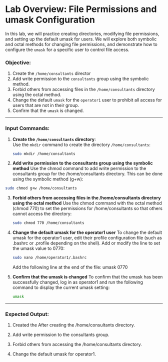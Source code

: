# Lab Overview: File Permissions and umask Configuration

In this lab, we will practice creating directories, modifying file permissions, and setting up the default umask for users. We will explore both symbolic and octal methods for changing file permissions, and demonstrate how to configure the `umask` for a specific user to control file access.

### Objective:
1. Create the `/home/consultants` director
2. Add write permission to the `consultants` group using the symbolic method.
3. Forbid others from accessing files in the `/home/consultants` directory using the octal method.
4. Change the default `umask` for the `operator1` user to prohibit all access for users that are not in their group.
5. Confirm that the `umask` is changed.

---

### Input Commands:

1. **Create the `/home/consultants` directory**:  
   Use the `mkdir` command to create the directory `/home/consultants`:
   
   ```bash
   sudo mkdir /home/consultants

2. **Add write permission to the consultants group using the symbolic method**
  Use the chmod command to add write permission to the consultants group for the /home/consultants directory. This can be done using the symbolic method (g+w):

  ```bash
  sudo chmod g+w /home/consultants
  ```

3. **Forbid others from accessing files in the /home/consultants directory using the octal method**
   Use the chmod command with the octal method (chmod 770) to set the permissions for /home/consultants so that others cannot access the directory:

   ```bash
   sudo chmod 770 /home/consultants

4. **Change the default umask for the operator1 user**
   To change the default umask for the operator1 user, edit their profile configuration file (such as .bashrc or .profile depending on the shell). Add or modify the line to set the umask value to 0770:

   ```bash
   sudo nano /home/operator1/.bashrc
   ```
   Add the following line at the end of the file:
   umask 0770

5. **Confirm that the umask is changed**
   To confirm that the umask has been successfully changed, log in as operator1 and run the following command to display the current umask setting:

   ```bash
   umask
   ```

---

### Expected Output:   

1. Created the After creating the /home/consultants directory.

2. Add write permission to the consultants group.

3. Forbid others from accessing the /home/consultants directory.

4. Change the default umask for operator1.
